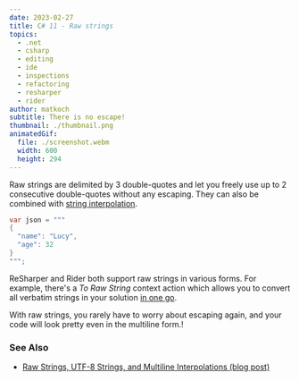 ```yaml
---
date: 2023-02-27
title: C# 11 - Raw strings
topics:
  - .net
  - csharp
  - editing
  - ide
  - inspections
  - refactoring
  - resharper
  - rider
author: matkoch
subtitle: There is no escape!
thumbnail: ./thumbnail.png
animatedGif:
  file: ./screenshot.webm
  width: 600
  height: 294
---
```


Raw strings are delimited by 3 double-quotes and let you freely use up to 2 consecutive double-quotes without any escaping.
They can also be combined with [string interpolation](https://docs.microsoft.com/en-us/dotnet/csharp/language-reference/tokens/interpolated).

```csharp
var json = """
{
  "name": "Lucy",
  "age": 32
}
""";
```

ReSharper and Rider both support raw strings in various forms. For example, there's a _To Raw String_ context action which allows you to convert all verbatim strings in your solution [in one go](https://www.jetbrains.com/help/rider/Coding_Assistance__Context_Actions.html#scope).

With raw strings, you rarely have to worry about escaping again, and your code will look pretty even in the multiline form.!

### See Also

- [Raw Strings, UTF-8 Strings, and Multiline Interpolations (blog post)](https://blog.jetbrains.com/dotnet/2023/02/27/raw-strings-utf-8-strings-multiline-interpolations-using-csharp-11-in-rider-and-resharper/)
